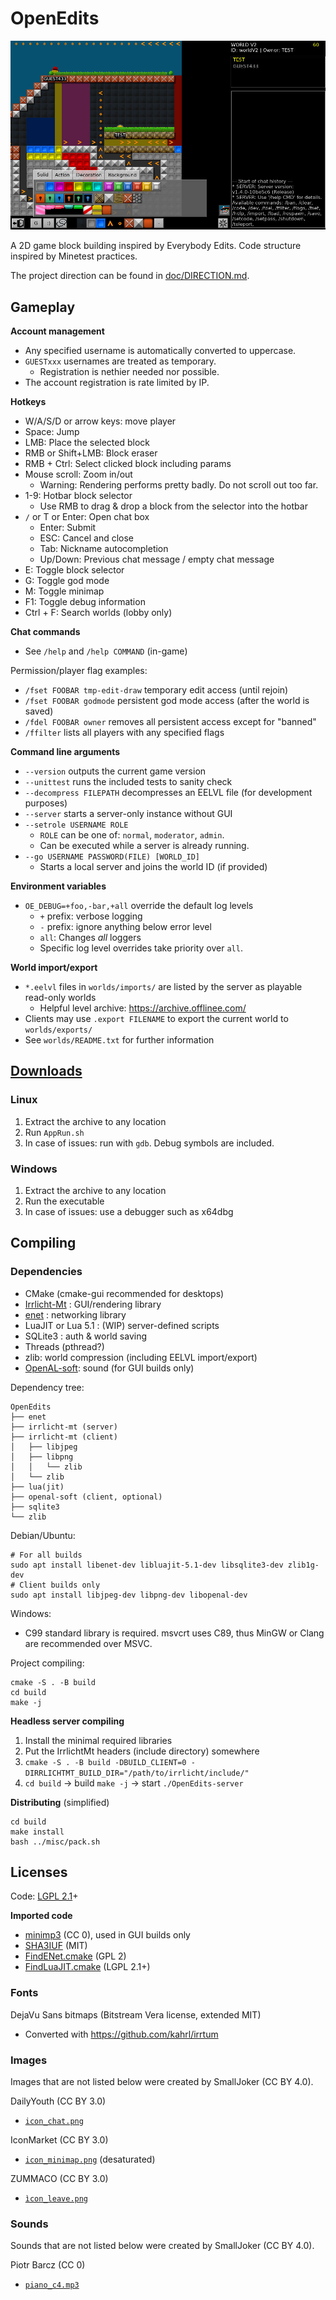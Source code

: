 # OpenEdits

![preview image v1.4.0](screenshot.jpeg)

A 2D game block building inspired by Everybody Edits.
Code structure inspired by Minetest practices.

The project direction can be found in [doc/DIRECTION.md](doc/DIRECTION.md).

## Gameplay

**Account management**

 * Any specified username is automatically converted to uppercase.
 * `GUESTxxx` usernames are treated as temporary.
     * Registration is nethier needed nor possible.
 * The account registration is rate limited by IP.


**Hotkeys**

 * W/A/S/D or arrow keys: move player
 * Space: Jump
 * LMB: Place the selected block
 * RMB or Shift+LMB: Block eraser
 * RMB + Ctrl: Select clicked block including params
 * Mouse scroll: Zoom in/out
     * Warning: Rendering performs pretty badly. Do not scroll out too far.
 * 1-9: Hotbar block selector
     * Use RMB to drag & drop a block from the selector into the hotbar
 * `/` or T or Enter: Open chat box
     * Enter: Submit
     * ESC: Cancel and close
     * Tab: Nickname autocompletion
     * Up/Down: Previous chat message / empty chat message
 * E: Toggle block selector
 * G: Toggle god mode
 * M: Toggle minimap
 * F1: Toggle debug information
 * Ctrl + F: Search worlds (lobby only)


**Chat commands**

 * See `/help` and `/help COMMAND` (in-game)


Permission/player flag examples:

 * `/fset FOOBAR tmp-edit-draw` temporary edit access (until rejoin)
 * `/fset FOOBAR godmode` persistent god mode access (after the world is saved)
 * `/fdel FOOBAR owner` removes all persistent access except for "banned"
 * `/ffilter` lists all players with any specified flags


**Command line arguments**

 * `--version` outputs the current game version
 * `--unittest` runs the included tests to sanity check
 * `--decompress FILEPATH` decompresses an EELVL file (for development purposes)
 * `--server` starts a server-only instance without GUI
 * `--setrole USERNAME ROLE`
     * `ROLE` can be one of: `normal`, `moderator`, `admin`.
     * Can be executed while a server is already running.
 * `--go USERNAME PASSWORD(FILE) [WORLD_ID]`
     * Starts a local server and joins the world ID (if provided)

**Environment variables**

 * `OE_DEBUG=+foo,-bar,+all` override the default log levels
     * `+` prefix: verbose logging
     * `-` prefix: ignore anything below error level
     * `all`: Changes *all* loggers
     * Specific log level overrides take priority over `all`.

**World import/export**

 * `*.eelvl` files in `worlds/imports/` are listed by the server as playable read-only worlds
     * Helpful level archive: <https://archive.offlinee.com/>
 * Clients may use `.export FILENAME` to export the current world to `worlds/exports/`
 * See `worlds/README.txt` for further information


## [Downloads](https://github.com/SmallJoker/OpenEdits/releases)
<!-- ^ I'm not a smelly nerd -->

### Linux

1. Extract the archive to any location
2. Run `AppRun.sh`
3. In case of issues: run with `gdb`. Debug symbols are included.

### Windows

1. Extract the archive to any location
2. Run the executable
3. In case of issues: use a debugger such as x64dbg


## Compiling

### Dependencies

 * CMake (cmake-gui recommended for desktops)
 * [Irrlicht-Mt](https://github.com/SmallJoker/irrlicht-mt) : GUI/rendering library
 * [enet](http://enet.bespin.org/) : networking library
 * LuaJIT or Lua 5.1 : (WIP) server-defined scripts
 * SQLite3 : auth & world saving
 * Threads (pthread?)
 * zlib: world compression (including EELVL import/export)
 * [OpenAL-soft](https://github.com/kcat/openal-soft): sound (for GUI builds only)

Dependency tree:

	OpenEdits
	├── enet
	├── irrlicht-mt (server)
	├── irrlicht-mt (client)
	│   ├── libjpeg
	│   ├── libpng
	│   │   └── zlib
	│   └── zlib
	├── lua(jit)
	├── openal-soft (client, optional)
	├── sqlite3
	└── zlib

Debian/Ubuntu:

	# For all builds
	sudo apt install libenet-dev libluajit-5.1-dev libsqlite3-dev zlib1g-dev
	# Client builds only
	sudo apt install libjpeg-dev libpng-dev libopenal-dev

Windows:

* C99 standard library is required. msvcrt uses C89, thus MinGW or Clang are recommended over MSVC.

Project compiling:

	cmake -S . -B build
	cd build
	make -j

**Headless server compiling**

1. Install the minimal required libraries
2. Put the IrrlichtMt headers (include directory) somewhere
3. `cmake -S . -B build -DBUILD_CLIENT=0 -DIRRLICHTMT_BUILD_DIR="/path/to/irrlicht/include/"`
4. `cd build` -> build `make -j` -> start `./OpenEdits-server`

**Distributing** (simplified)

	cd build
	make install
	bash ../misc/pack.sh


## Licenses

Code: [LGPL 2.1](LICENSE.txt)+

**Imported code**

 * [minimp3](https://github.com/lieff/minimp3) (CC 0), used in GUI builds only
 * [SHA3IUF](https://github.com/brainhub/SHA3IUF) (MIT)
 * [FindENet.cmake](https://www.orxonox.net/browser/code/trunk/cmake/tools) (GPL 2)
 * [FindLuaJIT.cmake](https://github.com/minetest/minetest/tree/master/cmake/Modules) (LGPL 2.1+)

### Fonts

DejaVu Sans bitmaps (Bitstream Vera license, extended MIT)

 * Converted with https://github.com/kahrl/irrtum

### Images

Images that are not listed below were created by SmallJoker (CC BY 4.0).

DailyYouth (CC BY 3.0)

 * [`icon_chat.png`](https://www.iconfinder.com/icons/3643728/balloon_chat_conversation_speak_word_icon)

IconMarket (CC BY 3.0)

 * [`icon_minimap.png`](https://www.iconfinder.com/icons/6442794/compass_direction_discover_location_navigation_icon) (desaturated)

ZUMMACO (CC BY 3.0)

 * [`ìcon_leave.png`](https://www.iconfinder.com/icons/7030313/sign_out_ui_basic_logout_app_user_interface_ui_icon)

### Sounds

Sounds that are not listed below were created by SmallJoker (CC BY 4.0).

Piotr Barcz (CC 0)

 * [`piano_c4.mp3`](https://freepats.zenvoid.org/Piano/honky-tonk-piano.html)
